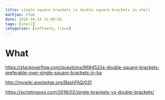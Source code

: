 ```yaml
---
title: single square brackets vs double square brackets in shell
mathjax: true
date: 2019-10-24 15:09:01
tags: [shell]
categories: [software, linux]
---
```


# What

https://stackoverflow.com/questions/669452/is-double-square-brackets-preferable-over-single-square-brackets-in-ba

http://mywiki.wooledge.org/BashFAQ/031

https://scriptingosx.com/2018/02/single-brackets-vs-double-brackets/
